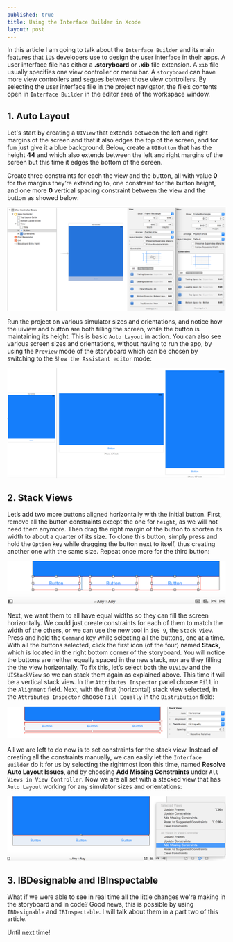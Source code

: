 ```yaml
---
published: true
title: Using the Interface Builder in Xcode
layout: post
---
```

In this article I am going to talk about the `Interface Builder` and its main features that `iOS` developers use to design the user interface in their apps. A user interface file has either a __.storyboard__ or __.xib__ file extension. A `xib` file usually specifies one view controller or menu bar. A `storyboard` can have more view controllers and segues between those view controllers. By selecting the user interface file in the project navigator, the file’s contents open in `Interface Builder` in the editor area of the workspace window. 

## 1. Auto Layout ##

Let's start by creating a `UIView` that extends between the left and right margins of the screen and that it also edges the top of the screen, and for fun just give it a blue background. Below, create a `UIButton` that has the height __44__ and which also extends between the left and right margins of the screen but this time it edges the bottom of the screen. 

Create three constraints for each the view and the button, all with value __0__ for the margins they’re extending to, one constraint for the button height, and one more __0__ vertical spacing constraint between the view and the button as showed below:

![alt text](https://github.com/Swiftor/InterfaceBuilder/raw/master/images/ib1.png "IB1")

Run the project on various simulator sizes and orientations, and notice how the uiview and button are both filling the screen, while the button is maintaining its height. This is basic `Auto Layout` in action. You can also see various screen sizes and orientations, without having to run the app, by using the `Preview` mode of the storyboard which can be chosen by switching to the `Show the Assistant editor` mode:

![alt text](https://github.com/Swiftor/InterfaceBuilder/raw/master/images/ib2.png "IB2")

## 2. Stack Views ##

Let’s add two more buttons aligned horizontally with the initial button. First, remove all the button constraints except the one for `height`, as we will not need them anymore. Then drag the right margin of the button to shorten its width to about a quarter of its size. To clone this button, simply press and hold the `Option` key while dragging the button next to itself, thus creating another one with the same size. Repeat once more for the third button:

![alt text](https://github.com/Swiftor/InterfaceBuilder/raw/master/images/ib3.png "IB3")

Next, we want them to all have equal widths so they can fill the screen horizontally. We could just create constraints for each of them to match the width of the others, or we can use the new tool in `iOS 9`, the `Stack View`. Press and hold the `Command` key while selecting all the buttons, one at a time. With all the buttons selected, click the first icon (of the four) named __Stack__, which is located in the right bottom corner of the storyboard. You will notice the buttons are neither equally spaced in the new stack, nor are they filling the the view horizontally. To fix this, let’s select both the `UIView` and the `UIStackView` so we can stack them again as explained above. This time it will be a vertical stack view. In the `Attributes Inspector` panel choose `Fill` in the `Alignment` field. Next, with the first (horizontal) stack view selected, in the `Attributes Inspector` choose `Fill Equally` in the `Distribution` field:

![alt text](https://github.com/Swiftor/InterfaceBuilder/raw/master/images/ib4.png "IB4")

All we are left to do now is to set constraints for the stack view. Instead of creating all the constraints manually, we can easily let the `Interface Builder` do it for us by selecting the rightmost icon this time, named __Resolve Auto Layout Issues__, and by choosing __Add Missing Constraints__ under `All Views in View Controller`. Now we are all set with a stacked view that has `Auto Layout` working for any simulator sizes and orientations:

![alt text](https://github.com/Swiftor/InterfaceBuilder/raw/master/images/ib5.png "IB5")

## 3. IBDesignable and IBInspectable ##

What if we were able to see in real time all the little changes we're making in the storyboard and in code? Good news, this is possible by using `IBDesignable` and `IBInspectable`. I will talk about them in a part two of this article.

Until next time!